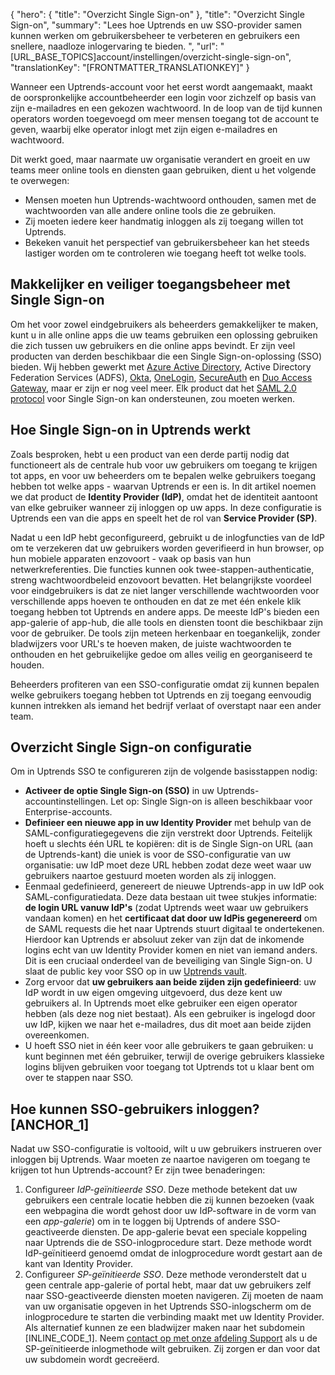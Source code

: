 {
  "hero": {
    "title": "Overzicht Single Sign-on"
  },
  "title": "Overzicht Single Sign-on",
  "summary": "Lees hoe Uptrends en uw SSO-provider samen kunnen werken om gebruikersbeheer te verbeteren en gebruikers een snellere, naadloze inlogervaring te bieden. ",
  "url": "[URL_BASE_TOPICS]account/instellingen/overzicht-single-sign-on",
  "translationKey": "[FRONTMATTER_TRANSLATIONKEY]"
}

Wanneer een Uptrends-account voor het eerst wordt aangemaakt, maakt de oorspronkelijke accountbeheerder een login voor zichzelf op basis van zijn e-mailadres en een gekozen wachtwoord. In de loop van de tijd kunnen operators worden toegevoegd om meer mensen toegang tot de account te geven, waarbij elke operator inlogt met zijn eigen e-mailadres en wachtwoord.

Dit werkt goed, maar naarmate uw organisatie verandert en groeit en uw teams meer online tools en diensten gaan gebruiken, dient u het volgende te overwegen:

- Mensen moeten hun Uptrends-wachtwoord onthouden, samen met de wachtwoorden van alle andere online tools die ze gebruiken.
- Zij moeten iedere keer handmatig inloggen als zij toegang willen tot Uptrends.
- Bekeken vanuit het perspectief van gebruikersbeheer kan het steeds lastiger worden om te controleren wie toegang heeft tot welke tools.

## Makkelijker en veiliger toegangsbeheer met Single Sign-on

Om het voor zowel eindgebruikers als beheerders gemakkelijker te maken, kunt u in alle online apps die uw teams gebruiken een oplossing gebruiken die zich tussen uw gebruikers en die online apps bevindt. Er zijn veel producten van derden beschikbaar die een Single Sign-on-oplossing (SSO) bieden. Wij hebben gewerkt met [Azure Active Directory]([LINK_URL_1]), Active Directory Federation Services (ADFS), [Okta]([LINK_URL_2]), [OneLogin]([LINK_URL_3]), [SecureAuth]([LINK_URL_4]) en [Duo Access Gateway]([LINK_URL_5]), maar er zijn er nog veel meer. Elk product dat het [SAML 2.0 protocol]([LINK_URL_6]) voor Single Sign-on kan ondersteunen, zou moeten werken.

## Hoe Single Sign-on in Uptrends werkt

Zoals besproken, hebt u een product van een derde partij nodig dat functioneert als de centrale hub voor uw gebruikers om toegang te krijgen tot apps, en voor uw beheerders om te bepalen welke gebruikers toegang hebben tot welke apps - waarvan Uptrends er een is. In dit artikel noemen we dat product de **Identity Provider (IdP)**, omdat het de identiteit aantoont van elke gebruiker wanneer zij inloggen op uw apps. In deze configuratie is Uptrends een van die apps en speelt het de rol van **Service Provider (SP)**.

Nadat u een IdP hebt geconfigureerd, gebruikt u de inlogfuncties van de IdP om te verzekeren dat uw gebruikers worden geverifieerd in hun browser, op hun mobiele apparaten enzovoort - vaak op basis van hun netwerkreferenties. Die functies kunnen ook twee-stappen-authenticatie, streng wachtwoordbeleid enzovoort bevatten. Het belangrijkste voordeel voor eindgebruikers is dat ze niet langer verschillende wachtwoorden voor verschillende apps hoeven te onthouden en dat ze met één enkele klik toegang hebben tot Uptrends en andere apps. De meeste IdP's bieden een app-galerie of app-hub, die alle tools en diensten toont die beschikbaar zijn voor de gebruiker. De tools zijn meteen herkenbaar en toegankelijk, zonder bladwijzers voor URL's te hoeven maken, de juiste wachtwoorden te onthouden en het gebruikelijke gedoe om alles veilig en georganiseerd te houden.

Beheerders profiteren van een SSO-configuratie omdat zij kunnen bepalen welke gebruikers toegang hebben tot Uptrends en zij toegang eenvoudig kunnen intrekken als iemand het bedrijf verlaat of overstapt naar een ander team.

## Overzicht Single Sign-on configuratie

Om in Uptrends SSO te configureren zijn de volgende basisstappen nodig:

- **Activeer de optie Single Sign-on (SSO)** in uw Uptrends-accountinstellingen. Let op: Single Sign-on is alleen beschikbaar voor Enterprise-accounts.
- **Definieer een nieuwe app in uw Identity Provider** met behulp van de SAML-configuratiegegevens die zijn verstrekt door Uptrends. Feitelijk hoeft u slechts één URL te kopiëren: dit is de Single Sign-on URL (aan de Uptrends-kant) die uniek is voor de SSO-configuratie van uw organisatie: uw IdP moet deze URL hebben zodat deze weet waar uw gebruikers naartoe gestuurd moeten worden als zij inloggen.
- Eenmaal gedefinieerd, genereert de nieuwe Uptrends-app in uw IdP ook SAML-configuratiedata. Deze data bestaan uit twee stukjes informatie: **de login URL vanuw IdP's** (zodat Uptrends weet waar uw gebruikers vandaan komen) en het **certificaat dat door uw IdPis gegenereerd** om de SAML requests die het naar Uptrends stuurt digitaal te ondertekenen. Hierdoor kan Uptrends er absoluut zeker van zijn dat de inkomende logins echt van uw Identity Provider komen en niet van iemand anders. Dit is een cruciaal onderdeel van de beveiliging van Single Sign-on. U slaat de public key voor SSO op in uw [Uptrends vault]([LINK_URL_7]).
- Zorg ervoor dat **uw gebruikers aan beide zijden zijn gedefinieerd**: uw IdP wordt in uw eigen omgeving uitgevoerd, dus deze kent uw gebruikers al. In Uptrends moet elke gebruiker een eigen operator hebben (als deze nog niet bestaat). Als een gebruiker is ingelogd door uw IdP, kijken we naar het e-mailadres, dus dit moet aan beide zijden overeenkomen.
- U hoeft SSO niet in één keer voor alle gebruikers te gaan gebruiken: u kunt beginnen met één gebruiker, terwijl de overige gebruikers klassieke logins blijven gebruiken voor toegang tot Uptrends tot u klaar bent om over te stappen naar SSO.

## Hoe kunnen SSO-gebruikers inloggen? [ANCHOR_1]

Nadat uw SSO-configuratie is voltooid, wilt u uw gebruikers instrueren over inloggen bij Uptrends. Waar moeten ze naartoe navigeren om toegang te krijgen tot hun Uptrends-account? Er zijn twee benaderingen:

1. Configureer *IdP-geïnitieerde SSO*. Deze methode betekent dat uw gebruikers een centrale locatie hebben die zij kunnen bezoeken (vaak een webpagina die wordt gehost door uw IdP-software in de vorm van een *app-galerie*) om in te loggen bij Uptrends of andere SSO-geactiveerde diensten. De app-galerie bevat een speciale koppeling naar Uptrends die de SSO-inlogprocedure start. Deze methode wordt IdP-geïnitieerd genoemd omdat de inlogprocedure wordt gestart aan de kant van Identity Provider.
2. Configureer *SP-geïnitieerde SSO*. Deze methode veronderstelt dat u geen centrale app-galerie of portal hebt, maar dat uw gebruikers zelf naar SSO-geactiveerde diensten moeten navigeren. Zij moeten de naam van uw organisatie opgeven in het Uptrends SSO-inlogscherm om de inlogprocedure te starten die verbinding maakt met uw Identity Provider. Als alternatief kunnen ze een bladwijzer maken naar het subdomein [INLINE_CODE_1]. Neem [contact op met onze afdeling Support]([LINK_URL_8]) als u de SP-geïnitieerde inlogmethode wilt gebruiken. Zij zorgen er dan voor dat uw subdomein wordt gecreëerd.
